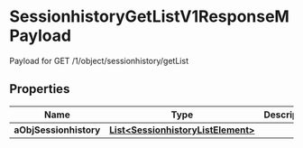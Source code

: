 

# SessionhistoryGetListV1ResponseMPayload

Payload for GET /1/object/sessionhistory/getList

## Properties

| Name | Type | Description | Notes |
|------------ | ------------- | ------------- | -------------|
|**aObjSessionhistory** | [**List&lt;SessionhistoryListElement&gt;**](SessionhistoryListElement.md) |  |  |



